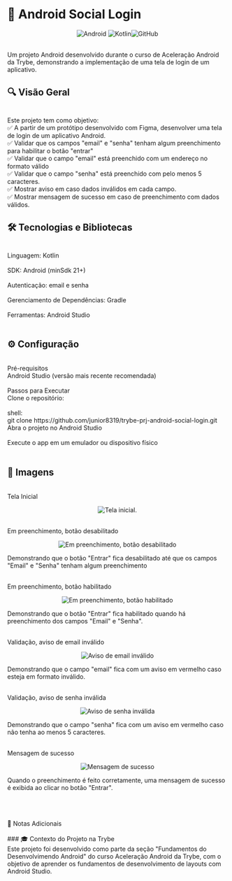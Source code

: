<h1>📱 Android Social Login</h1>
<p align="center"> <img src="https://img.shields.io/badge/Android-3DDC84?style=for-the-badge&logo=android&logoColor=white" alt="Android" /> <img src="https://img.shields.io/badge/Kotlin-7F52FF?style=for-the-badge&logo=kotlin&logoColor=white" alt="Kotlin" /><img src="https://img.shields.io/badge/GitHub-181717?style=for-the-badge&logo=github&logoColor=white" alt="GitHub" /> </p>
<br>Um projeto Android desenvolvido durante o curso de Aceleração Android da Trybe, demonstrando a implementação de uma tela de login de um aplicativo.

<h2>🔍 Visão Geral</h2>
<br>Este projeto tem como objetivo:
<br>✅ A partir de um protótipo desenvolvido com Figma, desenvolver uma tela de login de um aplicativo Android.
<br>✅ Validar que os campos "email" e "senha" tenham algum preenchimento para habilitar o botão "entrar"
<br>✅ Validar que o campo "email" está preenchido com um endereço no formato válido
<br>✅ Validar que o campo "senha" está preenchido com pelo menos 5 caracteres.
<br>✅ Mostrar aviso em caso dados inválidos em cada campo.
<br>✅ Mostrar mensagem de sucesso em caso de preenchimento com dados válidos.
<br>
<h2>🛠️ Tecnologias e Bibliotecas</h2>
<br>Linguagem: Kotlin
<br>
<br>SDK: Android (minSdk 21+)
<br>
<br>Autenticação: email e senha
<br>
<br>Gerenciamento de Dependências: Gradle
<br>
<br>Ferramentas: Android Studio
<br>
<br><h2>⚙️ Configuração</h2>
<br>Pré-requisitos
<br>Android Studio (versão mais recente recomendada)
<br>
<br>Passos para Executar
<br>Clone o repositório:
<br>
<br>shell:
<br>git clone https://github.com/junior8319/trybe-prj-android-social-login.git
<br>Abra o projeto no Android Studio
<br>
<br>Execute o app em um emulador ou dispositivo físico
<br>
<br><h2>📸 Imagens</h2>
<br>Tela Inicial
<p align="center"><img src="./running-images/starting-page.jpeg" alt="Tela inicial."/></p><br>
Em preenchimento, botão desabilitado
<p align="center"><img src="./running-images/login-button-disabled.jpeg" alt="Em preenchimento, botão desabilitado"></p>
<p>
    Demonstrando que o botão "Entrar" fica desabilitado até que os campos "Email" e "Senha" tenham algum preenchimento
</p><br>
Em preenchimento, botão habilitado
<p align="center"><img src="./running-images/filled-login-button-enabled.jpeg" alt="Em preenchimento, botão habilitado"></p>
<p>
    Demonstrando que o botão "Entrar" fica habilitado quando há preenchimento dos campos "Email" e "Senha".
</p><br>
Validação, aviso de email inválido
<p align="center"><img src="./running-images/invalid-email.jpeg" alt="Aviso de email inválido"></p>
<p>
    Demonstrando que o campo "email" fica com um aviso em vermelho caso esteja em formato inválido.
</p><br>
Validação, aviso de senha inválida
<p align="center"><img src="./running-images/invalid-password.jpeg" alt="Aviso de senha inválida"></p>
<p>
    Demonstrando que o campo "senha" fica com um aviso em vermelho caso não tenha ao menos 5 caracteres.
</p><br>
Mensagem de sucesso
<p align="center"><img src="./running-images/login-success.jpeg" alt="Mensagem de sucesso"></p>
<p>
    Quando o preenchimento é feito corretamente, uma mensagem de sucesso é exibida ao clicar no botão "Entrar".
</p>
<br>
<br>
<br>📌 Notas Adicionais
<br>
<br>### 🎓 Contexto do Projeto na Trybe  
<br>Este projeto foi desenvolvido como parte da seção "Fundamentos do Desenvolvimendo Android" do curso Aceleração Android da Trybe, com o objetivo de aprender os fundamentos de desenvolvimento de layouts com Android Studio.
